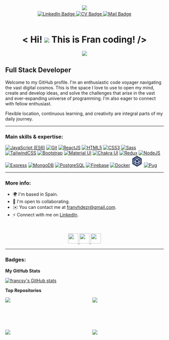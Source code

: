 

<div id="header" align="center">
  <img src="https://media.giphy.com/media/WFZvB7VIXBgiz3oDXE/giphy.gif" width="100"/>
</div>

<div id="badges" align="center">
  <a href="https://www.linkedin.com/in/franvhdez" target="_blank">
    <img src="https://img.shields.io/badge/linkedin-0867C2?style=for-the-badge&logo=linkedin&logoColor=white" alt="LinkedIn Badge"/>
  </a>
  <a href="./documents/resume.pdf" target="_blank">
    <img src="https://img.shields.io/badge/CV-333138?style=for-the-badge&logo=read.cv&logoColor=white" alt="CV Badge"/>
  </a>
  <a href="mailto:franvhdezr@gmail.com?subject=I am contacting you after seeing your github profile!">
    <img src="https://img.shields.io/badge/mail&nbsp;me!-EAE1DF?style=for-the-badge&logo=Minutemailer&logoColor=black" alt="Mail Badge"/>

  </a>
</div>


<br>


<h1 align="center">
  < Hi! 
  <img src="https://media.giphy.com/media/hvRJCLFzcasrR4ia7z/giphy.gif" width="30px"/> This is Fran coding! />
</h1>

<div align="center">
  <img src="https://media.giphy.com/media/dWesBcTLavkZuG35MI/giphy.gif" />
</div>




Full Stack Developer 
---

Welcome to my GitHub profile. I'm an enthusiastic code voyager navigating the vast digital cosmos. This is the space I love to use to open my mind, create and develop ideas, and solve the challenges that arise in the vast and ever-expanding universe of programming. I'm also eager to connect with fellow enthusiast.

Flexible location, continuous learning, and creativity are integral parts of my daily journey.

---

### Main skills & expertise:

<p align="left">
<a href="https://developer.mozilla.org/en-US/docs/Web/JavaScript" target="_blank" rel="noreferrer"><img src="https://raw.githubusercontent.com/danielcranney/readme-generator/main/public/icons/skills/javascript-colored.svg" width="36" height="36" title="JavaScript (ES6)" alt="JavaScript (ES6)" /></a>
<a href="https://git-scm.com/" target="_blank" rel="noreferrer"><img src="https://raw.githubusercontent.com/danielcranney/readme-generator/main/public/icons/skills/git-colored.svg" width="36" height="36" title="Git" alt="Git" /></a>
<a href="https://reactjs.org/" target="_blank" rel="noreferrer"><img src="https://raw.githubusercontent.com/danielcranney/readme-generator/main/public/icons/skills/react-colored.svg" width="36" height="36" title="ReactJS" alt="ReactJS" /></a>
<a href="https://developer.mozilla.org/en-US/docs/Glossary/HTML5" target="_blank" rel="noreferrer"><img src="https://raw.githubusercontent.com/danielcranney/readme-generator/main/public/icons/skills/html5-colored.svg" width="36" height="36" title="HTML5" alt="HTML5" /></a>
<a href="https://www.w3.org/TR/CSS/#css" target="_blank" rel="noreferrer"><img src="https://raw.githubusercontent.com/danielcranney/readme-generator/main/public/icons/skills/css3-colored.svg" width="36" height="36" title="CSS3" alt="CSS3" /></a>
<a href="https://sass-lang.com/" target="_blank" rel="noreferrer"><img src="https://raw.githubusercontent.com/danielcranney/readme-generator/main/public/icons/skills/sass-colored.svg" width="36" height="36" title="Sass" alt="Sass" /></a>
<a href="https://tailwindcss.com/" target="_blank" rel="noreferrer"><img src="https://raw.githubusercontent.com/danielcranney/readme-generator/main/public/icons/skills/tailwindcss-colored.svg" width="36" height="36" title="TailwindCSS" alt="TailwindCSS" /></a>
<a href="https://getbootstrap.com/" target="_blank" rel="noreferrer"><img src="https://raw.githubusercontent.com/danielcranney/readme-generator/main/public/icons/skills/bootstrap-colored.svg" width="36" height="36" title="Bootstrap" alt="Bootstrap" /></a>
<a href="https://mui.com/" target="_blank" rel="noreferrer"><img src="https://raw.githubusercontent.com/danielcranney/readme-generator/main/public/icons/skills/materialui-colored.svg" width="36" height="36" title="Material UI" alt="Material UI" /></a>
<a href="https://chakra-ui.com/" target="_blank" rel="noreferrer"><img src="https://raw.githubusercontent.com/danielcranney/readme-generator/main/public/icons/skills/chakra-colored.svg" width="36" height="36" title="Chakra UI" alt="Chakra UI" /></a>
<a href="https://redux.js.org/" target="_blank" rel="noreferrer"><img src="https://raw.githubusercontent.com/danielcranney/readme-generator/main/public/icons/skills/redux-colored.svg" width="36" height="36" title="Redux" alt="Redux" /></a>
<a href="https://nodejs.org/en/" target="_blank" rel="noreferrer"><img src="https://raw.githubusercontent.com/danielcranney/readme-generator/main/public/icons/skills/nodejs-colored.svg" width="36" height="36" title="NodeJS" alt="NodeJS" /></a>
<a href="https://expressjs.com/" target="_blank" rel="noreferrer"><img src="https://raw.githubusercontent.com/danielcranney/readme-generator/main/public/icons/skills/express-colored-dark.svg" width="36" height="36" title="Express" alt="Express" /></a>
<a href="https://www.mongodb.com/" target="_blank" rel="noreferrer"><img src="https://raw.githubusercontent.com/danielcranney/readme-generator/main/public/icons/skills/mongodb-colored.svg" width="36" height="36" title="MongoDB" alt="MongoDB" /></a>
<a href="https://www.postgresql.org/" target="_blank" rel="noreferrer"><img src="https://raw.githubusercontent.com/danielcranney/readme-generator/main/public/icons/skills/postgresql-colored.svg" width="36" height="36" title="PostgreSQL" alt="PostgreSQL" /></a>
<a href="https://firebase.google.com/" target="_blank" rel="noreferrer"><img src="https://raw.githubusercontent.com/danielcranney/readme-generator/main/public/icons/skills/firebase-colored.svg" width="36" height="36" title="Firebase" alt="Firebase" /></a>
<a href="https://www.docker.com/" target="_blank" rel="noreferrer"><img src="https://raw.githubusercontent.com/danielcranney/readme-generator/main/public/icons/skills/docker-colored.svg" width="36" height="36" title="Docker" alt="Docker" /></a>
<a href="https://sequelize.org/" target="_blank" rel="noreferrer"><img src="https://github.com/devicons/devicon/blob/master/icons/sequelize/sequelize-plain.svg" width="36" height="36" title="Sequelize" alt="Sequelize" /></a>
<a href="https://pugjs.org/api/getting-started.html" target="_blank" rel="noreferrer"><img src="https://icons-for-free.com/iconfiles/png/512/vscode+icons+type+pug-1324451462348933576.png" width="36" height="36" title="Pug" alt="Pug" /></a>
</p>

---

### More info:

* 🌍  I'm based in Spain.
* 🤝  I'm open to collaborating.
* ✉️  You can contact me at [franvhdezr@gmail.com](mailto:franvhdezr@gmail.com).
* ⚡ Connect with me on [LinkedIn](https://www.linkedin.com/in/franvhdez).




<br>


<p align="center"> 
<a href="https://www.linkedin.com/in/franvhdez" target="_blank" rel="noreferrer"> <img src="https://raw.githubusercontent.com/danielcranney/readme-generator/main/public/icons/socials/linkedin.svg" width="32" height="32" /> </picture> </a>
<a href="https://www.github.com/francsy" target="_blank" rel="noreferrer"> <picture> <source media="(prefers-color-scheme: dark)" srcset="https://raw.githubusercontent.com/danielcranney/readme-generator/main/public/icons/socials/github-dark.svg" /> <source media="(prefers-color-scheme: light)" srcset="https://raw.githubusercontent.com/danielcranney/readme-generator/main/public/icons/socials/github.svg" /> <img src="https://raw.githubusercontent.com/danielcranney/readme-generator/main/public/icons/socials/github.svg" width="32" height="32" /> </picture> </a>
</a> <a href="mailto:franvhdezr@gmail.com?subject=I am contacting you after seeing your github profile!" target="_blank" rel="noreferrer"> <img src="https://icons.iconarchive.com/icons/graphicloads/100-flat/128/email-2-icon.png" width="32" height="32" /> </picture> </a></p>

---

### Badges:

<b>My GitHub Stats</b>

<a href="http://www.github.com/francsy"><img src="https://github-readme-stats.vercel.app/api?username=francsy&show_icons=true&hide=&count_private=true&title_color=3382ed&text_color=ffffff&icon_color=3382ed&bg_color=1c1917&hide_border=true&show_icons=true" alt="francsy's GitHub stats" /></a>

<b>Top Repositories</b>

<div width="100%" align="center"><a href="https://github.com/francsy/MERN-videogames-e-commerce" align="left"><img align="left" width="45%" src="https://github-readme-stats.vercel.app/api/pin/?username=francsy&repo=MERN-videogames-e-commerce&title_color=3382ed&text_color=ffffff&icon_color=3382ed&bg_color=1c1917&hide_border=true&locale=en" /></a><a href="https://github.com/francsy/react-pokeapp" align="right"><img align="right" width="45%" src="https://github-readme-stats.vercel.app/api/pin/?username=francsy&repo=react-pokeapp&title_color=3382ed&text_color=ffffff&icon_color=3382ed&bg_color=1c1917&hide_border=true&locale=en" /></a></div><br /><br /><br /><br /><br /><br />

<div width="100%" align="center"><a href="https://github.com/francsy/TBProject03QuizV2" align="left"><img align="left" width="45%" src="https://github-readme-stats.vercel.app/api/pin/?username=francsy&repo=TBProject03QuizV2&title_color=3382ed&text_color=ffffff&icon_color=3382ed&bg_color=1c1917&hide_border=true&locale=en" /></a><a href="https://github.com/francsy/MovieApp" align="right"><img align="right" width="45%" src="https://github-readme-stats.vercel.app/api/pin/?username=francsy&repo=MovieApp&title_color=3382ed&text_color=ffffff&icon_color=3382ed&bg_color=1c1917&hide_border=true&locale=en" /></a></div>